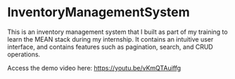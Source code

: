 # InventoryManagementSystem

This is an inventory management system that I built as part of my training to learn the MEAN stack during my internship. It contains an intuitive user interface, and contains features such as pagination, search, and CRUD operations. 

Access the demo video here: https://youtu.be/vKmQTAuiffg
